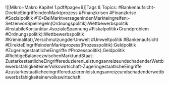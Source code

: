 
![[Mikro+Makro Kapitel 1.pdf#page=9]]Tags & Topics:
   #Bankenaufsicht-DirekteEingriffeindenMarktprozess
   #Finanzkrisen
   #Finanzkrise
   #Sozialpolitik
   #10•BeiMarktversagenindenMarkteingreifen:-SetzenvonSpielregeln(Ordnungspolitik):Wettbewerbspolitik
   #InstabileKonjunktur
   #sozialeSpannung
   #Fiskalpolitik•Grundproblem
   #Ordnungspolitik):Wettbewerbspolitik
   #Kriminalität),VerschmutzungderUmwelt
   #Umweltpolitik
   #Bankenaufsicht
   #DirekteEingriffeindenMarktprozess(Prozesspolitik):Geldpolitik
   #ZugeringestaatlicheEingriffe
   #Prozesspolitik):Geldpolitik
   #RichtigeBalancezwischenMarktundStaat-ZustarkestaatlicheEingriffereduzierenLeistungsanreizeundschadenderWettbewerbsfähigkeiteinerVolkswirtschaft-ZugeringestaatlicheEingriffe
   #zustarkestaatlicheeingriffereduzierenleistungsanreizeundschadenderwettbewerbsfähigkeiteinervolkswirtschaft